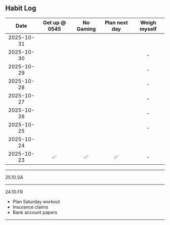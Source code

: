 ## Habit Log

| Date           | Get up @ 0545  | No Gaming | Plan next day | Weigh myself |
|:--------------:|:--------------:|:---------:|:-------:|:-----:|
| 2025-10-31     |              |        |        |        |
| 2025-10-30     |              |        |        |     -   |
| 2025-10-29     |              |        |        |     -   |
| 2025-10-28     |              |        |        |     -   |
| 2025-10-27     |              |        |        |     -   |
| 2025-10-26     |              |        |        |     -   |
| 2025-10-25     |              |        |        |     -   |
| 2025-10-24     |              |        |        |        |
| 2025-10-23     |✅              | ✅       |     ✅    |  -    |

------------------
25.10.SA

------------------
24.10.FR
* Plan Saturday workout
* Insurance claims
* Bank account papers

------------------

<!--
**Bubke/Bubke** is a ✨ _special_ ✨ repository because its `README.md` (this file) appears on your GitHub profile.

Here are some ideas to get you started:

✅
❌
🟡
- 🔭 I’m currently working on ...
- 🌱 I’m currently learning ...
- 👯 I’m looking to collaborate on ...
- 🤔 I’m looking for help with ...
- 💬 Ask me about ...
- 📫 How to reach me: ...
- 😄 Pronouns: ...
- ⚡ Fun fact: ...
-->
